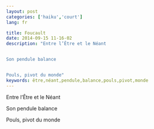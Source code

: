 ```yaml
---
layout: post
categories: ['haiku','court']
lang: fr

title: Foucault
date: 2014-09-15 11-16-02
description: "Entre l’Être et le Néant


Son pendule balance


Pouls, pivot du monde"
keywords: être,néant,pendule,balance,pouls,pivot,monde
---
```

Entre l’Être et le Néant

Son pendule balance

Pouls, pivot du monde
